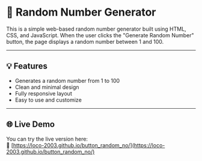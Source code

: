 # 🎲 Random Number Generator

This is a simple web-based random number generator built using HTML, CSS, and JavaScript. When the user clicks the "Generate Random Number" button, the page displays a random number between 1 and 100.

---

## 💡 Features

- Generates a random number from 1 to 100
- Clean and minimal design
- Fully responsive layout
- Easy to use and customize

---

## 🌐 Live Demo

You can try the live version here:  
🔗 [https://loco-2003.github.io/button_random_no/](https://loco-2003.github.io/button_random_no/)
